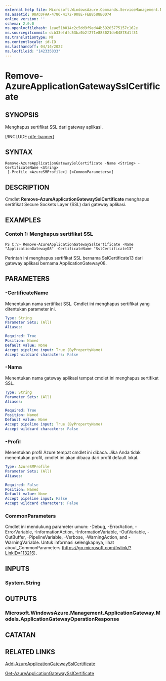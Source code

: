 ```yaml
---
external help file: Microsoft.WindowsAzure.Commands.ServiceManagement.Network.dll-Help.xml
ms.assetid: 98AC0FAA-4786-4172-908E-FEB8588B0D74
online version: ''
schema: 2.0.0
ms.openlocfilehash: 1eae51b014c2c5dd9f9ed44b59205775157c162e
ms.sourcegitcommit: dcb33efdfc53ba0b2f271e883021de84878d1f31
ms.translationtype: MT
ms.contentlocale: id-ID
ms.lasthandoff: 04/14/2022
ms.locfileid: "142335033"
---
```

# Remove-AzureApplicationGatewaySslCertificate

## SYNOPSIS
Menghapus sertifikat SSL dari gateway aplikasi.

[!INCLUDE [rdfe-banner](../../includes/rdfe-banner.md)]

## SYNTAX

```
Remove-AzureApplicationGatewaySslCertificate -Name <String> -CertificateName <String>
 [-Profile <AzureSMProfile>] [<CommonParameters>]
```

## DESCRIPTION
Cmdlet **Remove-AzureApplicationGatewaySslCertificate** menghapus sertifikat Secure Sockets Layer (SSL) dari gateway aplikasi.

## EXAMPLES

### Contoh 1: Menghapus sertifikat SSL
```
PS C:\> Remove-AzureApplicationGatewaySslCertificate -Name "ApplicationGateway08" -CertificateName "SslCertificate13"
```

Perintah ini menghapus sertifikat SSL bernama SslCertificate13 dari gateway aplikasi bernama ApplicationGateway08.

## PARAMETERS

### -CertificateName
Menentukan nama sertifikat SSL.
Cmdlet ini menghapus sertifikat yang ditentukan parameter ini.

```yaml
Type: String
Parameter Sets: (All)
Aliases: 

Required: True
Position: Named
Default value: None
Accept pipeline input: True (ByPropertyName)
Accept wildcard characters: False
```

### -Nama
Menentukan nama gateway aplikasi tempat cmdlet ini menghapus sertifikat SSL.

```yaml
Type: String
Parameter Sets: (All)
Aliases: 

Required: True
Position: Named
Default value: None
Accept pipeline input: True (ByPropertyName)
Accept wildcard characters: False
```

### -Profil
Menentukan profil Azure tempat cmdlet ini dibaca.
Jika Anda tidak menentukan profil, cmdlet ini akan dibaca dari profil default lokal.

```yaml
Type: AzureSMProfile
Parameter Sets: (All)
Aliases: 

Required: False
Position: Named
Default value: None
Accept pipeline input: False
Accept wildcard characters: False
```

### CommonParameters
Cmdlet ini mendukung parameter umum: -Debug, -ErrorAction, -ErrorVariable, -InformationAction, -InformationVariable, -OutVariable, -OutBuffer, -PipelineVariable, -Verbose, -WarningAction, and -WarningVariable. Untuk informasi selengkapnya, lihat about_CommonParameters (https://go.microsoft.com/fwlink/?LinkID=113216).

## INPUTS

### System.String

## OUTPUTS

### Microsoft.WindowsAzure.Management.ApplicationGateway.Models.ApplicationGatewayOperationResponse

## CATATAN

## RELATED LINKS

[Add-AzureApplicationGatewaySslCertificate](./Add-AzureApplicationGatewaySslCertificate.md)

[Get-AzureApplicationGatewaySslCertificate](./Get-AzureApplicationGatewaySslCertificate.md)
